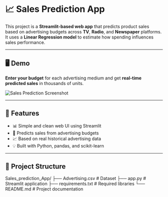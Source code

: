 # 📈 Sales Prediction App

This project is a **Streamlit-based web app** that predicts product sales based on advertising budgets across **TV**, **Radio**, and **Newspaper** platforms. It uses a **Linear Regression model** to estimate how spending influences sales performance.

---

## 🖥️ Demo

**Enter your budget** for each advertising medium and get **real-time predicted sales** in thousands of units.

![Sales Prediction Screenshot](https://user-images.githubusercontent.com/your-image-placeholder.png)  
<!-- (You can take a screenshot and upload it to GitHub, then replace the link) -->

---

## 🚀 Features

- 📊 Simple and clean web UI using Streamlit
- 🧠 Predicts sales from advertising budgets
- 📈 Based on real historical advertising data
- 💡 Built with Python, pandas, and scikit-learn

---

## 📂 Project Structure

Sales_prediction_App/
├── Advertising.csv # Dataset
├── app.py # Streamlit application
├── requirements.txt # Required libraries
└── README.md # Project documentation


